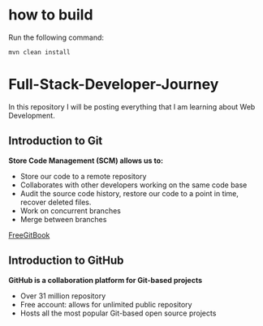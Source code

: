 #  how to build
Run the following command: 
```
mvn clean install
```

### <h1> Full-Stack-Developer-Journey </h1>
In this repository I will be posting everything that I am learning about Web Development. <br />

##  Introduction to Git  <br />

**Store Code Management (SCM) allows us to:** <br />

+ Store our code to a remote repository <br />
+ Collaborates with other developers working on the same code base <br />
+ Audit the source code history, restore our code to a point in time, recover deleted files. <br />
+ Work on concurrent branches <br />
+ Merge between branches <br />

[FreeGitBook](http://git-scm.com/book/en/v2) <br />


##  Introduction to GitHub  <br />

**GitHub is a collaboration platform for Git-based projects**

+ Over 31 million repository
+ Free account: allows for unlimited public repository
+ Hosts all the most popular Git-based open source projects



